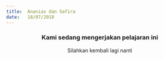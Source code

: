 ```yaml
---
title:  Ananias dan Safira
date:   18/07/2018
---
```


### <center>Kami sedang mengerjakan pelajaran ini</center>
<center>Silahkan kembali lagi nanti</center>